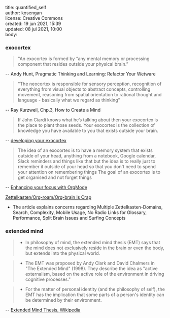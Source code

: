 title: quantified_self <br>
author: kosengan <br>
license: Creative Commons <br>
created: 19 jun 2021, 15:39 <br>
updated: 08 jul 2021, 10:00 <br>
body: <br>
### exocortex 
> "An exocortex is formed by “any mental memory or processing component that resides outside your physical brain.” 

-- Andy Hunt, Pragmatic Thinking and Learning: Refactor Your Wetware

> "The neocortex is responsible for sensory perception, recognition of everything from visual objects to abstract concepts, controlling movement, reasoning from spatial orientation to rational thought and language - basically what we regard as thinking" 

 -- Ray Kurzweil, Chp.3, How to Create a Mind
 
> If John Ciardi knows what he’s talking about then your exocortex is the place to plant those seeds. Your exocortex is the collection of knowledge you have available to you that exists outside your brain. 

-- <a href="https://a2i2.deakin.edu.au/2020/01/24/developing-your-exocortex/">developing your exocortex</a>

> The idea of an exocortex is to have a memory system that exists outside of your head, anything from a notebook, Google calendar, Slack reminders and things like that but the idea is to really just to remember it outside of your head so that you don't need to spend your attention on remembering things
> The goal of an exocortex is to get organised and not forget things

-- <a href="https://www.youtube.com/watch?v=gDHE23vl9E0">Enhancing your focus with OrgMode</a>

<a href="https://karl-voit.at/2020/06/14/Zettelkasten-concerns">Zettelkasten/Org-roam/Org-brain Is Crap</a> <br>
- The article explains concerns regarding Multiple Zettelkasten-Domains, Search, Complexity, Mobile Usage, No Radio Links for Glossary, Performance, Split Brain Issues and Surfing Concepts

### extended mind
> - In philosophy of mind, the extended mind thesis (EMT) says that the mind does not exclusively reside in the brain or even the body, but extends into the physical world.

> - The EMT was proposed by Andy Clark and David Chalmers in "The Extended Mind" (1998). They describe the idea as "active externalism, based on the active role of the environment in driving cognitive processes."

> - For the matter of personal identity (and the philosophy of self), the EMT has the implication that some parts of a person's identity can be determined by their environment.

-- <a href="https://en.wikipedia.org/wiki/Extended_mind_thesis">Extended Mind Thesis, Wikipedia</a>
